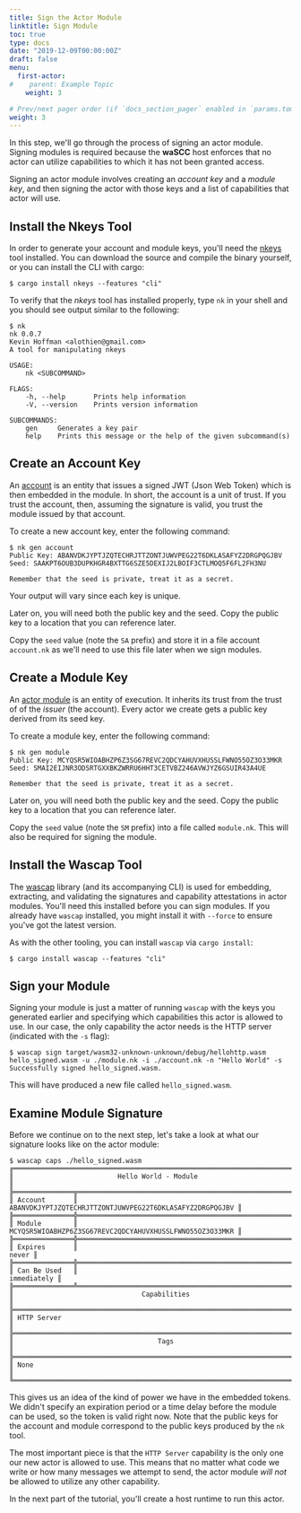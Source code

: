 ```yaml
---
title: Sign the Actor Module
linktitle: Sign Module
toc: true
type: docs
date: "2019-12-09T00:00:00Z"
draft: false
menu:
  first-actor:
#    parent: Example Topic
    weight: 3

# Prev/next pager order (if `docs_section_pager` enabled in `params.toml`)
weight: 3
---
```


In this step, we'll go through the process of signing an actor module. Signing modules is required because the **waSCC** host enforces that no actor can utilize capabilities to which it has not been granted access. 

Signing an actor module involves creating an _account key_ and a _module key_, and then signing the actor with those keys and a list of capabilities that actor will use.

## Install the Nkeys Tool
In order to generate your account and module keys, you'll need the [nkeys](https://github.com/encabulators/nkeys) tool installed. You can download the source and compile the binary yourself, or you can install the CLI with cargo:

```shell
$ cargo install nkeys --features "cli"
```

To verify that the _nkeys_ tool has installed properly, type `nk` in your shell and you should see output similar to the following:

```shell
$ nk
nk 0.0.7
Kevin Hoffman <alothien@gmail.com>
A tool for manipulating nkeys

USAGE:
    nk <SUBCOMMAND>

FLAGS:
    -h, --help       Prints help information
    -V, --version    Prints version information

SUBCOMMANDS:
    gen     Generates a key pair
    help    Prints this message or the help of the given subcommand(s)
```

## Create an Account Key

An [account](/docs/security/accounts/) is an entity that issues a signed JWT (Json Web Token) which is then embedded in the module. In short, the account is a unit of trust. If you trust the account, then, assuming the signature is valid, you trust the module issued by that account.

To create a new account key, enter the following command:

```shell
$ nk gen account
Public Key: ABANVDKJYPTJZQTECHRJTTZONTJUWVPEG22T6DKLASAFYZ2DRGPQGJBV
Seed: SAAKPT6OUB3DUPKHGR4BXTTG6SZE5DEXIJ2LBOIF3CTLMOQ5F6FL2FH3NU

Remember that the seed is private, treat it as a secret.
```
Your output will vary since each key is unique.

Later on, you will need both the public key and the seed. Copy the public key to a location that you can reference later.

Copy the `seed` value (note the `SA` prefix) and store it in a file account `account.nk` as we'll need to use this file later when we sign modules. 

## Create a Module Key

An [actor module](/docs/security/modules/) is an entity of execution. It inherits its trust from the trust of of the _issuer_ (the account). Every actor we create gets a public key derived from its seed key.

To create a module key, enter the following command:

```shell
$ nk gen module
Public Key: MCYQSR5WIOABHZP6Z3SG67REVC2QDCYAHUVXHUSSLFWNO55OZ3O33MKR
Seed: SMAI2EIJNR3ODSRTGXXBKZWRRU6HHT3CETVBZ246AVWJYZ6GSUIR43A4UE

Remember that the seed is private, treat it as a secret.
```

Later on, you will need both the public key and the seed. Copy the public key to a location that you can reference later.

Copy the `seed` value (note the `SM` prefix) into a file called `module.nk`. This will also be required for signing the module.

## Install the Wascap Tool

The [wascap](https://github.com/wascc/wascap) library (and its accompanying CLI) is used for embedding, extracting, and validating the signatures and capability attestations in actor modules. You'll need this installed before you can sign modules. If you already have `wascap` installed, you might install it with `--force` to ensure you've got the latest version.

As with the other tooling, you can install `wascap` via `cargo install`:

```shell
$ cargo install wascap --features "cli"
```

## Sign your Module

Signing your module is just a matter of running `wascap` with the keys you generated earlier and specifying which capabilities this actor is allowed to use. In our case, the only capability the actor needs is the HTTP server (indicated with the `-s` flag):

```shell
$ wascap sign target/wasm32-unknown-unknown/debug/hellohttp.wasm hello_signed.wasm -u ./module.nk -i ./account.nk -n "Hello World" -s
Successfully signed hello_signed.wasm.
```

This will have produced a new file called `hello_signed.wasm`.

## Examine Module Signature

Before we continue on to the next step, let's take a look at what our signature looks like on the actor module:

```shell
$ wascap caps ./hello_signed.wasm 
╔════════════════════════════════════════════════════════════════════════════╗
║                          Hello World - Module                              ║
╠═══════════════╦════════════════════════════════════════════════════════════╣
║ Account       ║   ABANVDKJYPTJZQTECHRJTTZONTJUWVPEG22T6DKLASAFYZ2DRGPQGJBV ║
╠═══════════════╬════════════════════════════════════════════════════════════╣
║ Module        ║   MCYQSR5WIOABHZP6Z3SG67REVC2QDCYAHUVXHUSSLFWNO55OZ3O33MKR ║
╠═══════════════╬════════════════════════════════════════════════════════════╣
║ Expires       ║                                                      never ║
╠═══════════════╬════════════════════════════════════════════════════════════╣
║ Can Be Used   ║                                                immediately ║
╠═══════════════╩════════════════════════════════════════════════════════════╣
║                                Capabilities                                ║
╠════════════════════════════════════════════════════════════════════════════╣
║ HTTP Server                                                                ║
╠════════════════════════════════════════════════════════════════════════════╣
║                                    Tags                                    ║
╠════════════════════════════════════════════════════════════════════════════╣
║ None                                                                       ║
╚════════════════════════════════════════════════════════════════════════════╝
```

This gives us an idea of the kind of power we have in the embedded tokens. We didn't specify an expiration period or a time delay before the module can be used, so the token is valid right now. Note that the public keys for the account and module correspond to the public keys produced by the `nk` tool. 

The most important piece is that the `HTTP Server` capability is the only one our new actor is allowed to use. This means that no matter what code we write or how many messages we attempt to send, the actor module _will not_ be allowed to utilize any other capability.

In the next part of the tutorial, you'll create a host runtime to run this actor.
